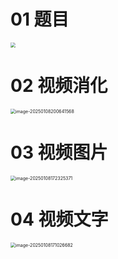 # 01 题目

<img src="https://cvp.oss-cn-shanghai.aliyuncs.com/202501081747684.png" style="zoom: 50%;" />



# 02 视频消化

<img src="https://cvp.oss-cn-shanghai.aliyuncs.com/202501082006715.png" alt="image-20250108200641568" style="zoom: 50%;" />



# 03 视频图片

<img src="https://cvp.oss-cn-shanghai.aliyuncs.com/202501081723454.png" alt="image-20250108172325371" style="zoom:50%;" />



# 04 视频文字

<img src="https://cvp.oss-cn-shanghai.aliyuncs.com/202501081710861.png" alt="image-20250108171026682" style="zoom:50%;" />

